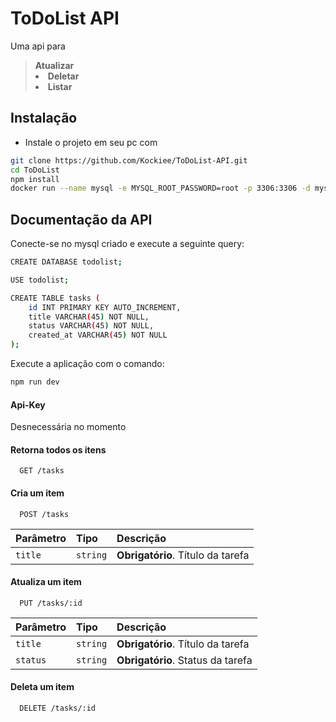 # ToDoList API

 <span>Uma api para</span>

> <li style="list-style-type: none;"><strong>Atualizar</strong></li>
> <li><strong>Deletar</strong></li>
> <li><strong>Listar</strong></li>
 
 


## Instalação

- Instale o projeto em seu pc com

```bash
git clone https://github.com/Kockiee/ToDoList-API.git
cd ToDoList
npm install
docker run --name mysql -e MYSQL_ROOT_PASSWORD=root -p 3306:3306 -d mysql
```

## Documentação da API

Conecte-se no mysql criado e execute a seguinte query:

```bash
CREATE DATABASE todolist;

USE todolist;

CREATE TABLE tasks (
    id INT PRIMARY KEY AUTO_INCREMENT,
    title VARCHAR(45) NOT NULL,
    status VARCHAR(45) NOT NULL,
    created_at VARCHAR(45) NOT NULL
);
```
Execute a aplicação com o comando:

```bash
npm run dev
```

#### Api-Key

Desnecessária no momento

#### Retorna todos os itens

```http
  GET /tasks
```

#### Cria um item

```http
  POST /tasks
```

| Parâmetro   | Tipo       | Descrição                                   |
| :---------- | :--------- | :------------------------------------------ |
| `title`      | `string` | **Obrigatório**. Título da tarefa |

#### Atualiza um item

```http
  PUT /tasks/:id
```

| Parâmetro   | Tipo       | Descrição                                   |
| :---------- | :--------- | :------------------------------------------ |
| `title`      | `string` | **Obrigatório**. Título da tarefa |
| `status`      | `string` | **Obrigatório**. Status da tarefa |

#### Deleta um item

```http
  DELETE /tasks/:id
